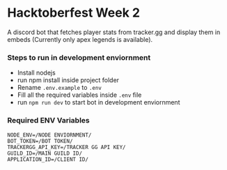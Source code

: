 # Hacktoberfest Week 2

A discord bot that fetches player stats from tracker.gg and display them in embeds (Currently only apex legends is available).

### Steps to run in development enviornment

- Install nodejs
- run npm install inside project folder
- Rename `.env.example` to `.env`
- Fill all the required variables inside `.env` file
- run `npm run dev` to start bot in development enviornment

### Required ENV Variables

```
NODE_ENV=/NODE ENVIORNMENT/
BOT_TOKEN=/BOT TOKEN/
TRACKERGG_API_KEY=/TRACKER GG API KEY/
GUILD_ID=/MAIN GUILD ID/
APPLICATION_ID=/CLIENT ID/
```

